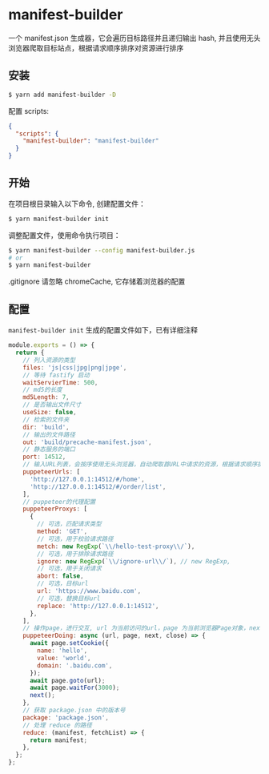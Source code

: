 # manifest-builder

一个 manifest.json 生成器，它会遍历目标路径并且递归输出 hash, 并且使用无头浏览器爬取目标站点，根据请求顺序排序对资源进行排序

## 安装

```sh
$ yarn add manifest-builder -D
```

配置 scripts:

```json
{
  "scripts": {
    "manifest-builder": "manifest-builder"
  }
}
```

## 开始

在项目根目录输入以下命令, 创建配置文件：

```sh
$ yarn manifest-builder init
```

调整配置文件，使用命令执行项目：

```sh
$ yarn manifest-builder --config manifest-builder.js
# or
$ yarn manifest-builder
```

.gitignore 请忽略 chromeCache, 它存储着浏览器的配置

## 配置

`manifest-builder init` 生成的配置文件如下，已有详细注释

```js
module.exports = () => {
  return {
    // 列入资源的类型
    files: 'js|css|jpg|png|jpge',
    // 等待 fastify 启动
    waitServierTime: 500,
    // md5的长度
    md5Length: 7,
    // 是否输出文件尺寸
    useSize: false,
    // 检索的文件夹
    dir: 'build',
    // 输出的文件路径
    out: 'build/precache-manifest.json',
    // 静态服务的端口
    port: 14512,
    // 输入URL列表，会按序使用无头浏览器，自动爬取首URL中请求的资源，根据请求顺序排序
    puppeteerUrls: [
      'http://127.0.0.1:14512/#/home',
      'http://127.0.0.1:14512/#/order/list',
    ],
    // puppeteer的代理配置
    puppeteerProxys: [
      {
        // 可选，匹配请求类型
        method: 'GET',
        // 可选，用于校验请求路径
        metch: new RegExp(`\\/hello-test-proxy\\/`),
        // 可选，用于排除请求路径
        ignore: new RegExp(`\\/ignore-url\\/`), // new RegExp,
        // 可选，用于关闭请求
        abort: false,
        // 可选，目标url
        url: 'https://www.baidu.com',
        // 可选，替换目标url
        replace: 'http://127.0.0.1:14512',
      },
    ],
    // 操作page，进行交互, url 为当前访问的url，page 为当前浏览器Page对象，next 表示执行下一个url，close表示遇到异常进行关闭
    puppeteerDoing: async (url, page, next, close) => {
      await page.setCookie({
        name: 'hello',
        value: 'world',
        domain: '.baidu.com',
      });
      await page.goto(url);
      await page.waitFor(3000);
      next();
    },
    // 获取 package.json 中的版本号
    package: 'package.json',
    // 处理 reduce 的路径
    reduce: (manifest, fetchList) => {
      return manifest;
    },
  };
};
```
